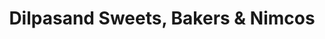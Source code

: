 ---
title: "Dilpasand Sweets, Bakers & Nimcos"
url: /karachi/dilpasand-sweets-bakers-and-nimcos/
shop: confectionery
---